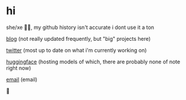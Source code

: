 # hi

she/xe 🏳️‍🌈, my github history isn't accurate i dont use it a ton

[blog](https://medium.com/@crumbly) (not really updated frequently, but "big" projects here)

[twitter](https://twitter.com/aicrumb) (most up to date on what i'm currently working on)

[huggingface](https://huggingface.co/crumb) (hosting models of which, there are probably none of note right now)

[email](mailto:miareams@gmail.com) (email)

🐸
